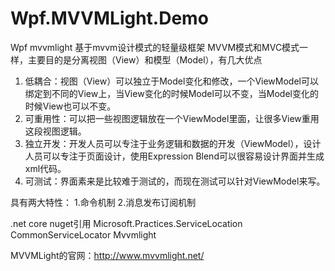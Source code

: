 # Wpf.MVVMLight.Demo
Wpf mvvmlight 基于mvvm设计模式的轻量级框架
MVVM模式和MVC模式一样，主要目的是分离视图（View）和模型（Model），有几大优点
1. 低耦合：视图（View）可以独立于Model变化和修改，一个ViewModel可以绑定到不同的View上，当View变化的时候Model可以不变，当Model变化的时候View也可以不变。
2. 可重用性：可以把一些视图逻辑放在一个ViewModel里面，让很多View重用这段视图逻辑。
3. 独立开发：开发人员可以专注于业务逻辑和数据的开发（ViewModel），设计人员可以专注于页面设计，使用Expression Blend可以很容易设计界面并生成xml代码。
4. 可测试：界面素来是比较难于测试的，而现在测试可以针对ViewModel来写。

具有两大特性： 1.命令机制 2.消息发布订阅机制

.net core nuget引用
Microsoft.Practices.ServiceLocation
CommonServiceLocator
Mvvmlight

MVVMLight的官网：http://www.mvvmlight.net/

